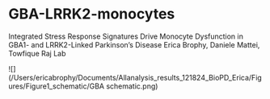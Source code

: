 # GBA-LRRK2-monocytes
Integrated Stress Response Signatures Drive Monocyte Dysfunction in GBA1- and LRRK2-Linked Parkinson’s Disease
Erica Brophy, Daniele Mattei, Towfique Raj Lab 

![](/Users/ericabrophy/Documents/Allanalysis_results_121824_BioPD_Erica/Figures/Figure1_schematic/GBA schematic.png)
